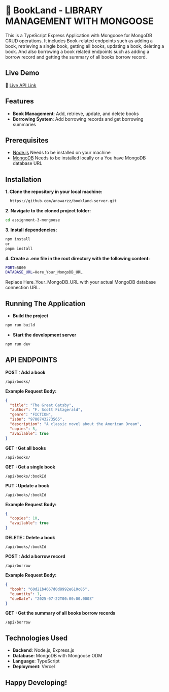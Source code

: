 # 📃 BookLand - LIBRARY MANAGEMENT WITH MONGOOSE

This is a TypeScript Express Application with Mongoose for MongoDB CRUD operations. It includes Book-related endpoints such as adding a book, retrieving a single book, getting all books, updating a book, deleting a book.
And also borrowing a book related endpoints such as adding a borrow record and getting the summary of all books borrow record.

## Live Demo

🔗 [Live API Link](https://bookland-server.vercel.app/)

## Features

- **Book Management**: Add, retrieve, update, and delete books
- **Borrowing System**: Add borrowing records and get borrowing summaries

## Prerequisites

- [Node.js](https://nodejs.org/) Needs to be installed on your machine
- [MongoDB](https://www.mongodb.com/) Needs to be installed locally or a You have MongoDB database URL

## Installation

**1. Clone the repository in your local machine:**

```bash
  https://github.com/anowarzz/bookland-server.git
```

**2. Navigate to the cloned project folder:**

```bash
cd assignment-3-mongoose
```

**3. Install dependencies:**

```bash
npm install
or
pnpm install
```

**4. Create a .env file in the root directory with the following content:**

```bash
PORT=5000
DATABASE_URL=Here_Your_MongoDB_URL
```

Replace Here_Your_MongoDB_URL with your actual MongoDB database connection URL.

## Running The Application

- **Build the project**

```bash
npm run build
```

- **Start the development server**

```bash
npm run dev

```

## API ENDPOINTS

**POST : Add a book**

```code
/api/books/
```

**Example Request Body:**

```json
{
  "title": "The Great Gatsby",
  "author": "F. Scott Fitzgerald",
  "genre": "FICTION",
  "isbn": "9780743273565",
  "description": "A classic novel about the American Dream",
  "copies": 5,
  "available": true
}
```

**GET : Get all books**

```code
/api/books/
```

**GET : Get a single book**

```code
/api/books/:bookId
```

**PUT : Update a book**

```code
/api/books/:bookId
```

**Example Request Body:**

```json
{
  "copies": 10,
  "available": true
}
```

**DELETE : Delete a book**

```code
/api/books/:bookId
```

**POST : Add a borrow record**

```code
/api/borrow
```

**Example Request Body:**

```json
{
  "book": "60d21b4667d0d8992e610c85",
  "quantity": 1,
  "dueDate": "2025-07-22T00:00:00.000Z"
}
```

**GET : Get the summary of all books borrow records**

```code
/api/borrow
```

## Technologies Used

- **Backend**: Node.js, Express.js
- **Database**: MongoDB with Mongoose ODM
- **Language**: TypeScript
- **Deployment**: Vercel

## Happy Developing! 
